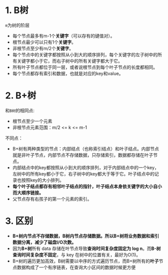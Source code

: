 # 1. B树

`m`为树的阶层

- 每个节点最多有m-1个**关键字**（可以存有的键值对）。
- 根节点最少可以只有1个**关键字**。
- 非根节点至少有m/2个**关键字**。
- 每个节点中的关键字都按照从小到大的顺序排列，每个关键字的左子树中的所有关键字都小于它，而右子树中的所有关键字都大于它。
- 所有叶子节点都位于同一层，或者说根节点到每个叶子节点的长度都相同。
- 每个节点都存有索引和数据，也就是对应的key和value。

# 2. B+树

和`B树`的相同点:

- 根节点至少一个元素
- 非根节点元素范围：m/2 <= k <= m-1

不同点：

- B+树有两种类型的节点：内部结点（也称索引结点）和叶子结点。内部节点就是非叶子节点，内部节点不存储数据，只存储索引，数据都存储在叶子节点。
- 内部结点中的key都按照从小到大的顺序排列，对于内部结点中的一个key，左树中的所有key都小于它，右子树中的key都大于等于它。叶子结点中的记录也按照key的大小排列。
- **每个叶子结点都存有相邻叶子结点的指针，叶子结点本身依关键字的大小自小而大顺序链接。**
- 父节点存有右孩子的第一个元素的索引。

# 3. 区别

- **B+树内节点不存储数据，B树内节点存储数据。所以B+树将业务数据和索引数据分离，减少了磁盘I/O次数。**
- 因为**B+树**所有 data 存储在叶节点导致**查询时间复杂度固定为 log n**。而**B-树查询时间复杂度不固定**，与 key 在树中的位置有关，最好为O(1)。
- B+树的遍历更加高效，B树需要以中序的方式遍历节点，而B+树所有的**叶子**节点数据构成了一个有序链表，在查询大小区间的数据时候更方便

